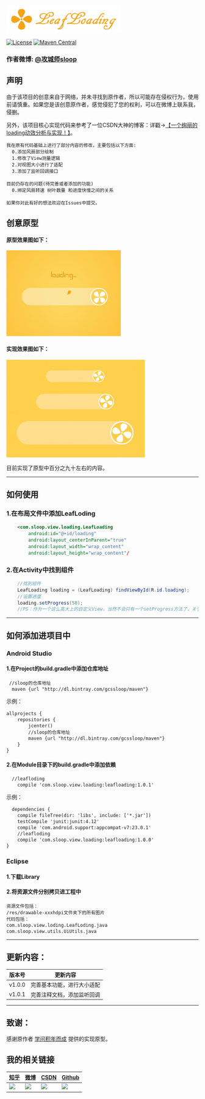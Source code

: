 <img src="https://github.com/GcsSloop/LeafLoading/blob/master/Art/title.png" width = "300" height = "75" alt="title" align=center />  

[![License](https://img.shields.io/badge/license-Apache%202-green.svg)](https://www.apache.org/licenses/LICENSE-2.0)
[![Maven Central](https://img.shields.io/bintray/v/gcssloop/maven/leafloding.svg)](https://bintray.com/gcssloop/maven/leafloding/view)
### 作者微博: [@攻城师sloop](http://weibo.com/5459430586)
## 声明
  由于该项目的创意来自于网络，并未寻找到原作者，所以可能存在侵权行为，使用前请慎重。如果您是该创意原作者，感觉侵犯了您的权利，可以在微博上联系我，侵删。
  
  另外，该项目核心实现代码来参考了一位CSDN大神的博客：详戳->[【一个绚丽的loading动效分析与实现！】](http://blog.csdn.net/tianjian4592/article/details/44538605)。
```
我在原有代码基础上进行了部分内容的修改，主要包括以下方面:
  0.添加风扇部分绘制
  1.修改了View测量逻辑
  2.对视图大小进行了适配
  3.添加了监听回调接口
  
目前仍存在的问题(待完善或者添加的功能)
  0.绑定风扇转速 树叶数量 和进度快慢之间的关系

如果你对此有好的想法欢迎在Issues中提交。
```
  
  
## 创意原型

#### 原型效果图如下：
![LeafLoading](https://github.com/GcsSloop/LeafLoading/blob/master/Art/model.gif)
#### 实现效果图如下：
![LeafLoadingDemo](https://github.com/GcsSloop/LeafLoading/blob/master/Art/loadingTest.gif)

目前实现了原型中百分之九十左右的内容。

---
## 如何使用
### 1.在布局文件中添加LeafLoding
``` xml
    <com.sloop.view.loading.LeafLoading
        android:id="@+id/loading"
        android:layout_centerInParent="true"
        android:layout_width="wrap_content"
        android:layout_height="wrap_content"/
```
### 2.在Activity中找到组件
``` java
    //找到组件
    LeafLoading loading = (LeafLoading) findViewById(R.id.loading);
    //设置进度
    loading.setProgress(50);
    //PS：作为一个这么高大上的自定义View，当然不会只有一个setProgress方法了，关于其他用法，请看后续的说明文档
```

---
## 如何添加进项目中
### Android Studio
#### 1.在Project的build.gradle中添加仓库地址
```
 //sloop的仓库地址
  maven {url "http://dl.bintray.com/gcssloop/maven"}
```
示例：
```
allprojects {
    repositories {
        jcenter()
        //sloop的仓库地址
        maven {url "http://dl.bintray.com/gcssloop/maven"}
    }
}
```
#### 2.在Module目录下的build.gradle中添加依赖
```
  //leafloding
    compile 'com.sloop.view.loading:leafloading:1.0.1'
```
示例：
```
  dependencies {
    compile fileTree(dir: 'libs', include: ['*.jar'])
    testCompile 'junit:junit:4.12'
    compile 'com.android.support:appcompat-v7:23.0.1'
    //leafloding
    compile 'com.sloop.view.loading:leafloading:1.0.0'
}
```

### Eclipse
#### 1.下载Library
#### 2.将资源文件分别拷贝进工程中
```
资源文件包括：
/res/drawable-xxxhdpi文件夹下的所有图片
代码包括：
com.sloop.view.loding.LeafLoding.java
com.sloop.view.utils.UiUtils.java
```
---
## 更新内容：
版本号 | 更新内容
 ---   |  ---
v1.0.0 | 完善基本功能，进行大小适配
v1.0.1 | 完善注释文档，添加监听回调

---
## 致谢：
  感谢原作者 [学问积年而成](http://blog.csdn.net/tianjian4592?viewmode=list) 提供的实现原型。

## 我的相关链接

[知乎](https://www.zhihu.com/people/li-yu-long-38) | [微博](http://weibo.com/5459430586) | [CSDN](http://blog.csdn.net/u013831257?viewmode=list) | [Github](https://github.com/GcsSloop)
 --- | --- | --- | ---
![](http://ww2.sinaimg.cn/mw690/005Xtdi2gw1f12thhjxn0j30810b4dhe.jpg) | ![](http://ww2.sinaimg.cn/mw690/005Xtdi2gw1f12t31cqbtj30b40b4gnp.jpg) | ![](http://ww2.sinaimg.cn/mw690/005Xtdi2gw1f12t3d4rnvj30b40b4jti.jpg) | ![](http://ww4.sinaimg.cn/mw690/005Xtdi2gw1f12t3mosq5j30b40b40tr.jpg)

